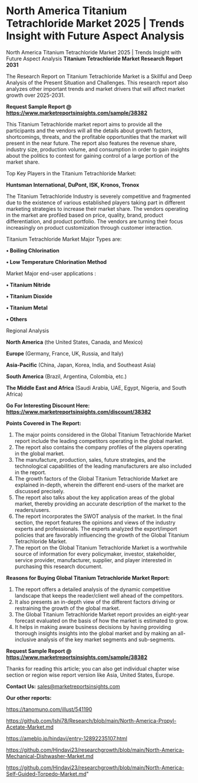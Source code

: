 # North America Titanium Tetrachloride Market 2025 | Trends Insight with Future Aspect Analysis
North America Titanium Tetrachloride Market 2025 | Trends Insight with Future Aspect Analysis
<strong>Titanium Tetrachloride Market Research Report 2031</strong>

The Research Report on Titanium Tetrachloride Market is a Skillful and Deep Analysis of the Present Situation and Challenges. This research report also analyzes other important trends and market drivers that will affect market growth over 2025-2031.

<strong>Request Sample Report @ <a href=https://www.marketreportsinsights.com/sample/38382>https://www.marketreportsinsights.com/sample/38382</a></strong>

This Titanium Tetrachloride market report aims to provide all the participants and the vendors will all the details about growth factors, shortcomings, threats, and the profitable opportunities that the market will present in the near future. The report also features the revenue share, industry size, production volume, and consumption in order to gain insights about the politics to contest for gaining control of a large portion of the market share.

Top Key Players in the Titanium Tetrachloride Market:

<strong>Huntsman International, DuPont, ISK, Kronos, Tronox</strong>

The Titanium Tetrachloride Industry is severely competitive and fragmented due to the existence of various established players taking part in different marketing strategies to increase their market share. The vendors operating in the market are profiled based on price, quality, brand, product differentiation, and product portfolio. The vendors are turning their focus increasingly on product customization through customer interaction.

Titanium Tetrachloride Market Major Types are:

<strong>•  Boiling Chlorination

•  Low Temperature Chlorination Method</strong>

Market Major end-user applications :

<strong>•  Titanium Nitride

•  Titanium Dioxide

•  Titanium Metal

•  Others</strong>

Regional Analysis

</u><strong><b>North America</b></strong> (the United States, Canada, and Mexico)

<strong><b>Europe </b></strong>(Germany, France, UK, Russia, and Italy)

<strong><b>Asia-Pacific</b></strong> (China, Japan, Korea, India, and Southeast Asia)

<strong><b>South America</b></strong> (Brazil, Argentina, Colombia, etc.)

<strong><b>The Middle East and Africa</b></strong> (Saudi Arabia, UAE, Egypt, Nigeria, and South Africa)

<strong>Go For Interesting Discount Here: <a href=https://www.marketreportsinsights.com/discount/38382>https://www.marketreportsinsights.com/discount/38382</a></strong>

<strong>Points Covered in The Report:</strong>
<ol>
  <li>The major points considered in the Global Titanium Tetrachloride Market report include the leading competitors operating in the global market.</li>
  <li>The report also contains the company profiles of the players operating in the global market.</li>
  <li>The manufacture, production, sales, future strategies, and the technological capabilities of the leading manufacturers are also included in the report.</li>
  <li>The growth factors of the Global Titanium Tetrachloride Market are explained in-depth, wherein the different end-users of the market are discussed precisely.</li>
  <li>The report also talks about the key application areas of the global market, thereby providing an accurate description of the market to the readers/users.</li>
  <li>The report incorporates the SWOT analysis of the market. In the final section, the report features the opinions and views of the industry experts and professionals. The experts analyzed the export/import policies that are favorably influencing the growth of the Global Titanium Tetrachloride Market.</li>
  <li>The report on the Global Titanium Tetrachloride Market is a worthwhile source of information for every policymaker, investor, stakeholder, service provider, manufacturer, supplier, and player interested in purchasing this research document.</li>
</ol>
<strong>Reasons for Buying Global Titanium Tetrachloride Market Report:</strong>

<ol>
  <li>The report offers a detailed analysis of the dynamic competitive landscape that keeps the reader/client well ahead of the competitors.</li>
  <li>It also presents an in-depth view of the different factors driving or restraining the growth of the global market.</li>
  <li>The Global Titanium Tetrachloride Market report provides an eight-year forecast evaluated on the basis of how the market is estimated to grow.</li>
  <li>It helps in making aware business decisions by having providing thorough insights insights into the global market and by making an all-inclusive analysis of the key market segments and sub-segments.</li>
</ol>
<strong>Request Sample Report @ <a href=https://www.marketreportsinsights.com/sample/38382>https://www.marketreportsinsights.com/sample/38382</a></strong>


Thanks for reading this article; you can also get individual chapter wise section or region wise report version like Asia, United States, Europe.

<strong>Contact Us:</strong>
sales@marketreportsinsights.com

<strong>Our other reports:</strong>

<a href=https://tanomuno.com/illust/541190>https://tanomuno.com/illust/541190</a>

<a href=https://github.com/Ishi78/Research/blob/main/North-America-Propyl-Acetate-Market.md>https://github.com/Ishi78/Research/blob/main/North-America-Propyl-Acetate-Market.md</a>

<a href=https://ameblo.jp/hindavi/entry-12892235107.html>https://ameblo.jp/hindavi/entry-12892235107.html</a>

<a href=https://github.com/Hindavi23/researchgrowth/blob/main/North-America-Mechanical-Dishwasher-Market.md>https://github.com/Hindavi23/researchgrowth/blob/main/North-America-Mechanical-Dishwasher-Market.md</a>

<a href=https://github.com/Hindavi23/researchgrowth/blob/main/North-America-Self-Guided-Torpedo-Market.md>https://github.com/Hindavi23/researchgrowth/blob/main/North-America-Self-Guided-Torpedo-Market.md</a>"
